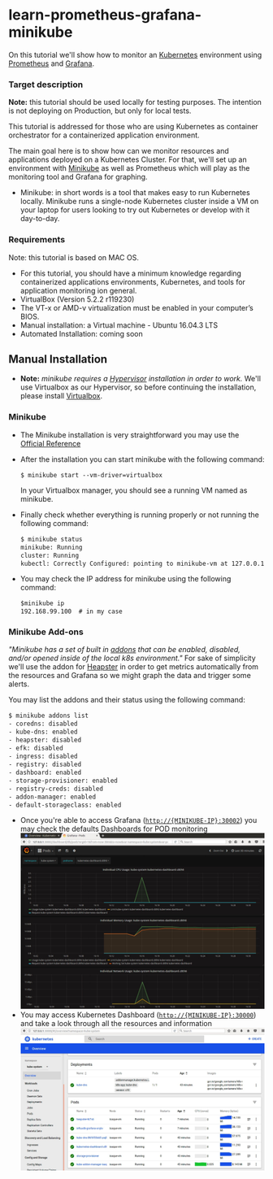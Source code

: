 # learn-prometheus-grafana-minikube

On this tutorial we'll show how to monitor an [Kubernetes](https://kubernetes.io/) environment using [Prometheus](https://prometheus.io/) and [Grafana](https://grafana.com/).

### Target description
**Note:** this tutorial should be used locally for testing purposes. The intention is not deploying on Production, but only for local tests.


This tutorial is addressed for those who are using Kubernetes as container orchestrator for a containerized application environment.

The main goal here is to show how can we monitor resources and applications deployed on a Kubernetes Cluster. For that, we'll set up an environment with [Minikube](https://kubernetes.io/docs/getting-started-guides/minikube/ "What is Minikube") as well as Prometheus which will play as the monitoring tool and Grafana for graphing.

- Minikube: in short words  is a tool that makes easy to run Kubernetes locally. Minikube runs a single-node Kubernetes cluster inside a VM on your laptop for users looking to try out Kubernetes or develop with it day-to-day.


### Requirements

Note: this tutorial is based on MAC OS.

- For this tutorial, you should have a minimum knowledge regarding containerized applications environments, Kubernetes, and tools for application monitoring ion general.
- VirtualBox (Version 5.2.2 r119230) 
- The VT-x or AMD-v virtualization must be enabled in your computer’s BIOS.
- Manual installation: a Virtual machine - Ubuntu 16.04.3 LTS
- Automated Installation: coming soon

## Manual Installation

- **Note:** *minikube requires a [Hypervisor](https://kubernetes.io/docs/tasks/tools/install-minikube/#install-a-hypervisor) installation in order to work.*
We'll use Virtualbox as our Hypervisor, so before continuing the installation, please install [Virtualbox](https://www.virtualbox.org/wiki/Downloads).

### Minikube

- The Minikube installation is very straightforward you may use the [Official Reference](https://kubernetes.io/docs/tasks/tools/install-minikube)  

- After the installation you can start minikube with the following command:
    ```
    $ minikube start --vm-driver=virtualbox
    ```
    In your Virtualbox manager, you should see a running VM named as minikube.

- Finally check whether everything is running properly or not running the following command:
    ```
    $ minikube status
    minikube: Running
    cluster: Running
    kubectl: Correctly Configured: pointing to minikube-vm at 127.0.0.1
    ```

- You may check the IP address for minikube using the following command:
    ```
    $﻿minikube ip
    192.168.99.100  # in my case
    ```

### Minikube Add-ons
*"Minikube has a set of built in [addons](https://github.com/kubernetes/minikube/blob/master/docs/addons.md#add-ons) that can be enabled, disabled, and/or opened inside of the local k8s environment."*
For sake of simplicity we'll use the addon for [Heapster](http://blog.kubernetes.io/2015/05/resource-usage-monitoring-kubernetes.html) in order to get metrics automatically from the resources and Grafana so we might graph the data and trigger some alerts.

You may list the addons and their status using the following command:

```
$ minikube addons list
- coredns: disabled
- kube-dns: enabled
- heapster: disabled
- efk: disabled
- ingress: disabled
- registry: disabled
- dashboard: enabled
- storage-provisioner: enabled
- registry-creds: disabled
- addon-manager: enabled
- default-storageclass: enabled
```

  - Once you're able to access Grafana ([```http://{MINIKUBE-IP}:30002```](http://{MINIKUBE-IP}:30002)) you may check the defaults Dashboards for POD monitoring
    ![grafana-dashboard](/grafana-dashboard.jpeg?raw=true)
  - You may access Kubernetes Dashboard ([```http://{MINIKUBE-IP}:30000```](http://{MINIKUBE-IP}:30000)) and take a look through all the resources and information
    ![kubernetes-dashboard](/kubernetes-dashboard.jpeg?raw=true)
